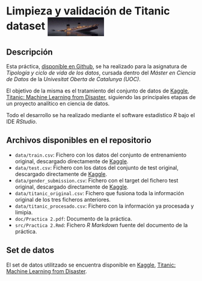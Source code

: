 # Limpieza y validación de Titanic dataset <img align="center" width="150" height="50" src="image/titanic.jpeg"> 

## Descripción

Esta práctica, [disponíble en Github](https://github.com/Aulide81/TCVD-Practica-2), se ha realizado para la asignatura de *Tipología y ciclo de vida de los datos*, cursada dentro del *Máster en Ciencia de Datos* de la *Univesitat Oberta de Catalunya (UOC)*.

El objetivo de la misma es el tratamiento del conjunto de datos de [Kaggle](https://www.kaggle.com), [Titanic: Machine Learning from Disaster](https://www.kaggle.com/c/titanic), 
siguiendo las principales etapas de un proyecto analítico en ciencia de datos.

Todo el desarrollo se ha realizado mediante el software estadístico *R* bajo el IDE *RStudio*.

## Archivos disponibles en el repositorio

* `data/train.csv`: Fichero con los datos del conjunto de entrenamiento original, descargado directamente de [Kaggle](https://www.kaggle.com/c/titanic/data).
* `data/test.csv`: Fichero con los datos del conjunto de test original, descargado directamente de [Kaggle](https://www.kaggle.com/c/titanic/data).
* `data/gender_submission.csv`: Fichero con el target del fichero test original, descargado directamente de [Kaggle](https://www.kaggle.com/c/titanic/data).
* `data/titanic_original.csv`: Fichero que fusiona toda la información original de los tres ficheros anteriores.
* `data/titanic_procesado.csv`: Fichero con la información ya procesada y limipia.
* `doc/Practica 2.pdf`: Documento de la práctica.
* `src/Practica 2.Rmd`: Fichero *R Markdown* fuente del documento de la práctica.

## Set de datos

El set de datos utilitzado se encuentra disponible en [Kaggle](https://www.kaggle.com), [Titanic: Machine Learning from Disaster](https://www.kaggle.com/c/titanic).
